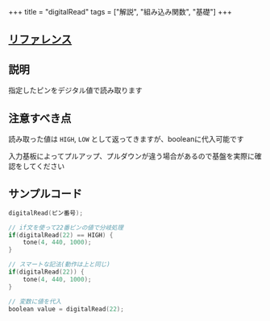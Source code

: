 +++
title = "digitalRead"
tags = ["解説", "組み込み関数", "基礎"]
+++

## [リファレンス](https://www.arduino.cc/reference/en/language/functions/digital-io/digitalread/)

## 説明

指定したピンをデジタル値で読み取ります

## 注意すべき点

読み取った値は `HIGH`, `LOW` として返ってきますが、booleanに代入可能です

入力基板によってプルアップ、プルダウンが違う場合があるので基盤を実際に確認をしてください

## サンプルコード

```c++
digitalRead(ピン番号);

// if文を使って22番ピンの値で分岐処理
if(digitalRead(22) == HIGH) {
    tone(4, 440, 1000);
}

// スマートな記法(動作は上と同じ)
if(digitalRead(22)) {
    tone(4, 440, 1000);
}

// 変数に値を代入
boolean value = digitalRead(22);
```
